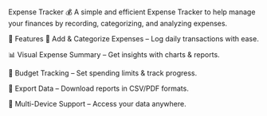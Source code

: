 Expense Tracker 💰
A simple and efficient Expense Tracker to help manage your finances by recording, categorizing, and analyzing expenses.

🚀 Features
📌 Add & Categorize Expenses – Log daily transactions with ease.

📊 Visual Expense Summary – Get insights with charts & reports.

🎯 Budget Tracking – Set spending limits & track progress.

📂 Export Data – Download reports in CSV/PDF formats.

📱 Multi-Device Support – Access your data anywhere.
